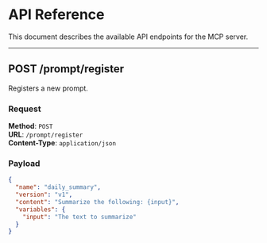 # API Reference

This document describes the available API endpoints for the MCP server.

---

## POST /prompt/register

Registers a new prompt.

### Request

**Method**: `POST`  
**URL**: `/prompt/register`  
**Content-Type**: `application/json`

### Payload

```json
{
  "name": "daily_summary",
  "version": "v1",
  "content": "Summarize the following: {input}",
  "variables": {
    "input": "The text to summarize"
  }
}
